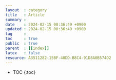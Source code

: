 ```yaml
---
layout  : category 
title   : Article
summary : 
date    : 2024-02-15 00:36:49 +0900
updated : 2024-02-15 00:36:49 +0900
tag     : 
toc     : true
public  : true
parent  : [[index]]
latex   : false
resource: A3511282-15BF-40DD-B8C4-91D8A0B574D2
---
```

* TOC
{:toc}

# 
